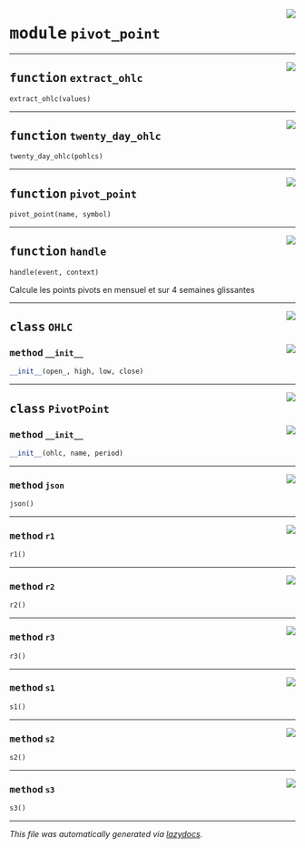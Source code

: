 <!-- markdownlint-disable -->

<a href="https://github.com/qlefevre/stabilitywarrants/blob/main/functions\pivot_point.py#L0"><img align="right" style="float:right;" src="https://img.shields.io/badge/-source-cccccc?style=flat-square"></a>

# <kbd>module</kbd> `pivot_point`





---

<a href="https://github.com/qlefevre/stabilitywarrants/blob/main/functions\pivot_point.py#L56"><img align="right" style="float:right;" src="https://img.shields.io/badge/-source-cccccc?style=flat-square"></a>

## <kbd>function</kbd> `extract_ohlc`

```python
extract_ohlc(values)
```






---

<a href="https://github.com/qlefevre/stabilitywarrants/blob/main/functions\pivot_point.py#L68"><img align="right" style="float:right;" src="https://img.shields.io/badge/-source-cccccc?style=flat-square"></a>

## <kbd>function</kbd> `twenty_day_ohlc`

```python
twenty_day_ohlc(pohlcs)
```






---

<a href="https://github.com/qlefevre/stabilitywarrants/blob/main/functions\pivot_point.py#L77"><img align="right" style="float:right;" src="https://img.shields.io/badge/-source-cccccc?style=flat-square"></a>

## <kbd>function</kbd> `pivot_point`

```python
pivot_point(name, symbol)
```






---

<a href="https://github.com/qlefevre/stabilitywarrants/blob/main/functions\pivot_point.py#L135"><img align="right" style="float:right;" src="https://img.shields.io/badge/-source-cccccc?style=flat-square"></a>

## <kbd>function</kbd> `handle`

```python
handle(event, context)
```

Calcule les points pivots en mensuel et sur 4 semaines glissantes 


---

<a href="https://github.com/qlefevre/stabilitywarrants/blob/main/functions\pivot_point.py#L10"><img align="right" style="float:right;" src="https://img.shields.io/badge/-source-cccccc?style=flat-square"></a>

## <kbd>class</kbd> `OHLC`




<a href="https://github.com/qlefevre/stabilitywarrants/blob/main/functions\pivot_point.py#L11"><img align="right" style="float:right;" src="https://img.shields.io/badge/-source-cccccc?style=flat-square"></a>

### <kbd>method</kbd> `__init__`

```python
__init__(open_, high, low, close)
```









---

<a href="https://github.com/qlefevre/stabilitywarrants/blob/main/functions\pivot_point.py#L21"><img align="right" style="float:right;" src="https://img.shields.io/badge/-source-cccccc?style=flat-square"></a>

## <kbd>class</kbd> `PivotPoint`




<a href="https://github.com/qlefevre/stabilitywarrants/blob/main/functions\pivot_point.py#L22"><img align="right" style="float:right;" src="https://img.shields.io/badge/-source-cccccc?style=flat-square"></a>

### <kbd>method</kbd> `__init__`

```python
__init__(ohlc, name, period)
```








---

<a href="https://github.com/qlefevre/stabilitywarrants/blob/main/functions\pivot_point.py#L52"><img align="right" style="float:right;" src="https://img.shields.io/badge/-source-cccccc?style=flat-square"></a>

### <kbd>method</kbd> `json`

```python
json()
```





---

<a href="https://github.com/qlefevre/stabilitywarrants/blob/main/functions\pivot_point.py#L31"><img align="right" style="float:right;" src="https://img.shields.io/badge/-source-cccccc?style=flat-square"></a>

### <kbd>method</kbd> `r1`

```python
r1()
```





---

<a href="https://github.com/qlefevre/stabilitywarrants/blob/main/functions\pivot_point.py#L37"><img align="right" style="float:right;" src="https://img.shields.io/badge/-source-cccccc?style=flat-square"></a>

### <kbd>method</kbd> `r2`

```python
r2()
```





---

<a href="https://github.com/qlefevre/stabilitywarrants/blob/main/functions\pivot_point.py#L43"><img align="right" style="float:right;" src="https://img.shields.io/badge/-source-cccccc?style=flat-square"></a>

### <kbd>method</kbd> `r3`

```python
r3()
```





---

<a href="https://github.com/qlefevre/stabilitywarrants/blob/main/functions\pivot_point.py#L34"><img align="right" style="float:right;" src="https://img.shields.io/badge/-source-cccccc?style=flat-square"></a>

### <kbd>method</kbd> `s1`

```python
s1()
```





---

<a href="https://github.com/qlefevre/stabilitywarrants/blob/main/functions\pivot_point.py#L40"><img align="right" style="float:right;" src="https://img.shields.io/badge/-source-cccccc?style=flat-square"></a>

### <kbd>method</kbd> `s2`

```python
s2()
```





---

<a href="https://github.com/qlefevre/stabilitywarrants/blob/main/functions\pivot_point.py#L46"><img align="right" style="float:right;" src="https://img.shields.io/badge/-source-cccccc?style=flat-square"></a>

### <kbd>method</kbd> `s3`

```python
s3()
```








---

_This file was automatically generated via [lazydocs](https://github.com/ml-tooling/lazydocs)._
